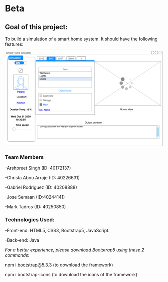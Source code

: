 # Beta

## Goal of this project: 

To build a simulation of a smart home system. It should have the following features: 


![Screenshot](Screenshot.png)


### Team Members
-Arshpreet Singh (ID: 40172137)

-Christa Abou Arraje (ID: 40226631)

-Gabriel Rodriguez (ID: 40208888)

-Jose Semaan (ID:40244141)

-Mark Tadros (ID: 40250850)


### Technologies Used: 

-Front-end: HTML5, CSS3, Bootstrap5, JavaScript. 

-Back-end: Java

*For a better experience, please download Bootstrap5 using these 2 commands*: 

npm i bootstrap@5.3.3     (to download the framework)

npm i bootstrap-icons     (to download the icons of the framework)

